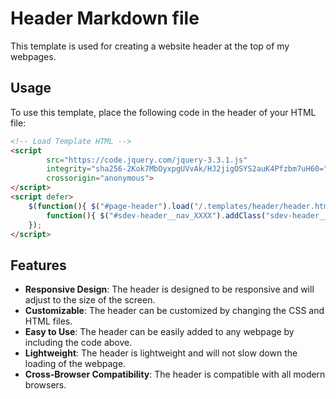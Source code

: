 # Header Markdown file
This template is used for creating a website header at the top of my webpages.

## Usage
To use this template, place the following code in the header of your HTML file:
```html
<!-- Load Template HTML -->
<script
        src="https://code.jquery.com/jquery-3.3.1.js"
        integrity="sha256-2Kok7MbOyxpgUVvAk/HJ2jigOSYS2auK4Pfzbm7uH60="
        crossorigin="anonymous">
</script>
<script defer>
    $(function(){ $("#page-header").load("/.templates/header/header.html",
        function(){ $("#sdev-header__nav_XXXX").addClass("sdev-header__text-highlight"); });
    });
</script>
```

## Features
- **Responsive Design**: The header is designed to be responsive and will adjust to the size of the screen.
- **Customizable**: The header can be customized by changing the CSS and HTML files.
- **Easy to Use**: The header can be easily added to any webpage by including the code above.
- **Lightweight**: The header is lightweight and will not slow down the loading of the webpage.
- **Cross-Browser Compatibility**: The header is compatible with all modern browsers.
